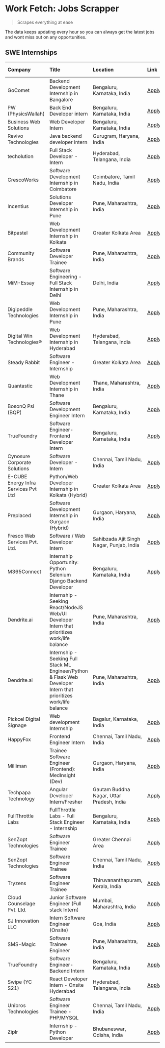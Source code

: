 # Work Fetch: Jobs Scrapper
> Scrapes everything at ease

The data keeps updating every hour so you can always get the latest jobs and wont miss out on any opportunities.

## SWE Internships
<!--START_SECTION:workfetch-->
| Company                              | Title                                                                                                              | Location                                  | Link                                                                                                                                                                                                                                                                                                                              | Date Posted   |
|:-------------------------------------|:-------------------------------------------------------------------------------------------------------------------|:------------------------------------------|:----------------------------------------------------------------------------------------------------------------------------------------------------------------------------------------------------------------------------------------------------------------------------------------------------------------------------------|:--------------|
| GoComet                              | Backend Development Internship in Bangalore                                                                        | Bengaluru, Karnataka, India               | [Apply](https://in.linkedin.com/jobs/view/backend-development-internship-in-bangalore-at-gocomet-3908958124?position=46&pageNum=0&refId=uuz9r%2BPu4iapjzWnbLnz4Q%3D%3D&trackingId=rxlxDQwzCtGUiGfs1vZodg%3D%3D&trk=public_jobs_jserp-result_search-card)                                                                          | 2024-04-23    |
| PW (PhysicsWallah)                   | Back End Developer intern                                                                                          | Bengaluru, Karnataka, India               | [Apply](https://in.linkedin.com/jobs/view/back-end-developer-intern-at-pw-physicswallah-3907293630?position=28&pageNum=0&refId=uuz9r%2BPu4iapjzWnbLnz4Q%3D%3D&trackingId=htGoeeSTiQhW8iCQuuEpTw%3D%3D&trk=public_jobs_jserp-result_search-card)                                                                                   | 2024-04-22    |
| Business Web Solutions               | Web Developer Intern                                                                                               | Bengaluru, Karnataka, India               | [Apply](https://in.linkedin.com/jobs/view/web-developer-intern-at-business-web-solutions-3906717928?position=15&pageNum=0&refId=uuz9r%2BPu4iapjzWnbLnz4Q%3D%3D&trackingId=yY6QdYZF0VK%2BpbWJp0uvFw%3D%3D&trk=public_jobs_jserp-result_search-card)                                                                                | 2024-04-20    |
| Revivo Technologies                  | Java backend developer intern                                                                                      | Gurugram, Haryana, India                  | [Apply](https://in.linkedin.com/jobs/view/java-backend-developer-intern-at-revivo-technologies-3906034446?position=23&pageNum=0&refId=uuz9r%2BPu4iapjzWnbLnz4Q%3D%3D&trackingId=jD0xsGBEtwqUmIRlmPc%2BqA%3D%3D&trk=public_jobs_jserp-result_search-card)                                                                          | 2024-04-19    |
| techolution                          | Full Stack Developer - Intern                                                                                      | Hyderabad, Telangana, India               | [Apply](https://in.linkedin.com/jobs/view/full-stack-developer-intern-at-techolution-3904814977?position=22&pageNum=0&refId=uuz9r%2BPu4iapjzWnbLnz4Q%3D%3D&trackingId=Ke549xBavT02bkXURRtHZg%3D%3D&trk=public_jobs_jserp-result_search-card)                                                                                      | 2024-04-18    |
| CrescoWorks                          | Software Development Internship in Coimbatore                                                                      | Coimbatore, Tamil Nadu, India             | [Apply](https://in.linkedin.com/jobs/view/software-development-internship-in-coimbatore-at-crescoworks-3904327953?position=5&pageNum=0&refId=uuz9r%2BPu4iapjzWnbLnz4Q%3D%3D&trackingId=Jvc4jW0dcU3pqA50vpcW8A%3D%3D&trk=public_jobs_jserp-result_search-card)                                                                     | 2024-04-17    |
| Incentius                            | Solutions Developer Internship in Pune                                                                             | Pune, Maharashtra, India                  | [Apply](https://in.linkedin.com/jobs/view/solutions-developer-internship-in-pune-at-incentius-3904329499?position=12&pageNum=0&refId=uuz9r%2BPu4iapjzWnbLnz4Q%3D%3D&trackingId=45itswkQ5FUjkzBGWt8sNQ%3D%3D&trk=public_jobs_jserp-result_search-card)                                                                             | 2024-04-17    |
| Bitpastel                            | Web Development Internship in Kolkata                                                                              | Greater Kolkata Area                      | [Apply](https://in.linkedin.com/jobs/view/web-development-internship-in-kolkata-at-bitpastel-3903194722?position=53&pageNum=0&refId=uuz9r%2BPu4iapjzWnbLnz4Q%3D%3D&trackingId=hMMSjlmw8cf6oMlMlo9oTA%3D%3D&trk=public_jobs_jserp-result_search-card)                                                                              | 2024-04-16    |
| Community Brands                     | Software Developer Trainee                                                                                         | Pune, Maharashtra, India                  | [Apply](https://in.linkedin.com/jobs/view/software-developer-trainee-at-community-brands-3899630827?position=13&pageNum=0&refId=uuz9r%2BPu4iapjzWnbLnz4Q%3D%3D&trackingId=KKlEYwDpFPMlP9wR8BDEUQ%3D%3D&trk=public_jobs_jserp-result_search-card)                                                                                  | 2024-04-15    |
| MiM-Essay                            | Software Engineering - Full Stack Internship in Delhi                                                              | Delhi, India                              | [Apply](https://in.linkedin.com/jobs/view/software-engineering-full-stack-internship-in-delhi-at-mim-essay-3901647332?position=18&pageNum=0&refId=uuz9r%2BPu4iapjzWnbLnz4Q%3D%3D&trackingId=YgL1pekBq4DDxrm7HDxMtQ%3D%3D&trk=public_jobs_jserp-result_search-card)                                                                | 2024-04-15    |
| Digipeddle Technologies              | Web Development Internship in Pune                                                                                 | Pune, Maharashtra, India                  | [Apply](https://in.linkedin.com/jobs/view/web-development-internship-in-pune-at-digipeddle-technologies-3898605884?position=34&pageNum=0&refId=uuz9r%2BPu4iapjzWnbLnz4Q%3D%3D&trackingId=ExMTdqWY5aUefV2MOZpD7Q%3D%3D&trk=public_jobs_jserp-result_search-card)                                                                   | 2024-04-13    |
| Digital Win Technologies®            | Web Development Internship in Hyderabad                                                                            | Hyderabad, Telangana, India               | [Apply](https://in.linkedin.com/jobs/view/web-development-internship-in-hyderabad-at-digital-win-technologies%C2%AE-3893193501?position=44&pageNum=0&refId=uuz9r%2BPu4iapjzWnbLnz4Q%3D%3D&trackingId=2YrnmIy1uLhn%2FAQ3KprPiA%3D%3D&trk=public_jobs_jserp-result_search-card)                                                     | 2024-04-10    |
| Steady Rabbit                        | Software Engineer - Internship                                                                                     | Greater Kolkata Area                      | [Apply](https://in.linkedin.com/jobs/view/software-engineer-internship-at-steady-rabbit-3885171077?position=4&pageNum=0&refId=uuz9r%2BPu4iapjzWnbLnz4Q%3D%3D&trackingId=rZA8PKDLH0lHKSvRxCr42Q%3D%3D&trk=public_jobs_jserp-result_search-card)                                                                                    | 2024-04-08    |
| Quantastic                           | Web Development Internship in Thane                                                                                | Thane, Maharashtra, India                 | [Apply](https://in.linkedin.com/jobs/view/web-development-internship-in-thane-at-quantastic-3888221292?position=55&pageNum=0&refId=uuz9r%2BPu4iapjzWnbLnz4Q%3D%3D&trackingId=3OZQAPHAb0ghteIQBQMQZw%3D%3D&trk=public_jobs_jserp-result_search-card)                                                                               | 2024-04-08    |
| BosonQ Psi (BQP)                     | Software Development Engineer Intern                                                                               | Bengaluru, Karnataka, India               | [Apply](https://in.linkedin.com/jobs/view/software-development-engineer-intern-at-bosonq-psi-bqp-3888328596?position=20&pageNum=0&refId=uuz9r%2BPu4iapjzWnbLnz4Q%3D%3D&trackingId=6OBA8MDiSl6TM8JQMuWbmw%3D%3D&trk=public_jobs_jserp-result_search-card)                                                                          | 2024-04-06    |
| TrueFoundry                          | Software Engineer- Frontend Developer Intern                                                                       | Bengaluru, Karnataka, India               | [Apply](https://in.linkedin.com/jobs/view/software-engineer-frontend-developer-intern-at-truefoundry-3887320206?position=10&pageNum=0&refId=uuz9r%2BPu4iapjzWnbLnz4Q%3D%3D&trackingId=DWfc%2BUl3A1nlgS6NglbuIQ%3D%3D&trk=public_jobs_jserp-result_search-card)                                                                    | 2024-04-05    |
| Cynosure Corporate Solutions         | Software Developer -Intern                                                                                         | Chennai, Tamil Nadu, India                | [Apply](https://in.linkedin.com/jobs/view/software-developer-intern-at-cynosure-corporate-solutions-3884767755?position=14&pageNum=0&refId=uuz9r%2BPu4iapjzWnbLnz4Q%3D%3D&trackingId=AsSOTGdggNjqOLxKwbbxtA%3D%3D&trk=public_jobs_jserp-result_search-card)                                                                       | 2024-04-04    |
| E-CUBE Energy Infra Services Pvt Ltd | Python/Web Developer Internship in Kolkata (Hybrid)                                                                | Greater Kolkata Area                      | [Apply](https://in.linkedin.com/jobs/view/python-web-developer-internship-in-kolkata-hybrid-at-e-cube-energy-infra-services-pvt-ltd-3882160442?position=6&pageNum=0&refId=uuz9r%2BPu4iapjzWnbLnz4Q%3D%3D&trackingId=7OOKvKJ2i3uLSmqx0cypBQ%3D%3D&trk=public_jobs_jserp-result_search-card)                                        | 2024-04-02    |
| Preplaced                            | Software Development Internship in Gurgaon (Hybrid)                                                                | Gurgaon, Haryana, India                   | [Apply](https://in.linkedin.com/jobs/view/software-development-internship-in-gurgaon-hybrid-at-preplaced-3880567870?position=19&pageNum=0&refId=uuz9r%2BPu4iapjzWnbLnz4Q%3D%3D&trackingId=%2BfsTutxuFto%2Bnf5qaY0ZKQ%3D%3D&trk=public_jobs_jserp-result_search-card)                                                              | 2024-04-01    |
| Fresco Web Services Pvt. Ltd.        | Software / Web Developer Intern                                                                                    | Sahibzada Ajit Singh Nagar, Punjab, India | [Apply](https://in.linkedin.com/jobs/view/software-web-developer-intern-at-fresco-web-services-pvt-ltd-3880552598?position=47&pageNum=0&refId=uuz9r%2BPu4iapjzWnbLnz4Q%3D%3D&trackingId=dp1ThBjLtgQ0CgMZh6Yc9Q%3D%3D&trk=public_jobs_jserp-result_search-card)                                                                    | 2024-04-01    |
| M365Connect                          | Internship Opportunity: Python Selenium Django Backend Developer                                                   | Bengaluru, Karnataka, India               | [Apply](https://in.linkedin.com/jobs/view/internship-opportunity-python-selenium-django-backend-developer-at-m365connect-3868219387?position=60&pageNum=0&refId=uuz9r%2BPu4iapjzWnbLnz4Q%3D%3D&trackingId=wReQb09uL5pEfSbZ6yYz6Q%3D%3D&trk=public_jobs_jserp-result_search-card)                                                  | 2024-03-24    |
| Dendrite.ai                          | Internship - Seeking React/NodeJS Web/UI Developer Intern that prioritizes work/life balance                       | Pune, Maharashtra, India                  | [Apply](https://in.linkedin.com/jobs/view/internship-seeking-react-nodejs-web-ui-developer-intern-that-prioritizes-work-life-balance-at-dendrite-ai-3853583200?position=27&pageNum=0&refId=uuz9r%2BPu4iapjzWnbLnz4Q%3D%3D&trackingId=sURskfItrJlVDDFMmmUo1w%3D%3D&trk=public_jobs_jserp-result_search-card)                       | 2024-03-12    |
| Dendrite.ai                          | Internship - Seeking Full Stack ML Engineer/Python & Flask Web Developer Intern that prioritizes work/life balance | Pune, Maharashtra, India                  | [Apply](https://in.linkedin.com/jobs/view/internship-seeking-full-stack-ml-engineer-python-flask-web-developer-intern-that-prioritizes-work-life-balance-at-dendrite-ai-3853583202?position=59&pageNum=0&refId=uuz9r%2BPu4iapjzWnbLnz4Q%3D%3D&trackingId=utAx0oXNvMmX37lP2%2B3pCA%3D%3D&trk=public_jobs_jserp-result_search-card) | 2024-03-12    |
| Pickcel Digital Signage              | Web development Internship                                                                                         | Bagalur, Karnataka, India                 | [Apply](https://in.linkedin.com/jobs/view/web-development-internship-at-pickcel-digital-signage-3849506118?position=45&pageNum=0&refId=uuz9r%2BPu4iapjzWnbLnz4Q%3D%3D&trackingId=Bi7knF0tyUMdIsJvJsHSxA%3D%3D&trk=public_jobs_jserp-result_search-card)                                                                           | 2024-03-08    |
| HappyFox                             | Frontend Engineer Intern                                                                                           | Chennai, Tamil Nadu, India                | [Apply](https://in.linkedin.com/jobs/view/frontend-engineer-intern-at-happyfox-3848357951?position=42&pageNum=0&refId=uuz9r%2BPu4iapjzWnbLnz4Q%3D%3D&trackingId=cnGZYMbP%2FGRhnnDmX3od3A%3D%3D&trk=public_jobs_jserp-result_search-card)                                                                                          | 2024-03-07    |
| Milliman                             | Trainee Software Engineer (Frontend): MedInsight (Dev)                                                             | Gurgaon, Haryana, India                   | [Apply](https://in.linkedin.com/jobs/view/trainee-software-engineer-frontend-medinsight-dev-at-milliman-3792874280?position=8&pageNum=0&refId=uuz9r%2BPu4iapjzWnbLnz4Q%3D%3D&trackingId=tWVeCY3XgyuE%2Fu%2BZ3uwIbw%3D%3D&trk=public_jobs_jserp-result_search-card)                                                                | 2024-03-01    |
| Techpapa Technology                  | Angular Developer Intern/Fresher                                                                                   | Gautam Buddha Nagar, Uttar Pradesh, India | [Apply](https://in.linkedin.com/jobs/view/angular-developer-intern-fresher-at-techpapa-technology-3834305862?position=50&pageNum=0&refId=uuz9r%2BPu4iapjzWnbLnz4Q%3D%3D&trackingId=ncnFyQJLezMlcMS7mqwgYA%3D%3D&trk=public_jobs_jserp-result_search-card)                                                                         | 2024-02-20    |
| FullThrottle Labs                    | FullThrottle Labs - Full Stack Engineer - Internship                                                               | Bengaluru, Karnataka, India               | [Apply](https://in.linkedin.com/jobs/view/fullthrottle-labs-full-stack-engineer-internship-at-fullthrottle-labs-3829636016?position=49&pageNum=0&refId=uuz9r%2BPu4iapjzWnbLnz4Q%3D%3D&trackingId=MP308J3bmLNoAzaLBtwyLw%3D%3D&trk=public_jobs_jserp-result_search-card)                                                           | 2024-02-17    |
| SenZopt Technologies                 | Software Engineer Trainee                                                                                          | Greater Chennai Area                      | [Apply](https://in.linkedin.com/jobs/view/software-engineer-trainee-at-senzopt-technologies-3827688781?position=26&pageNum=0&refId=uuz9r%2BPu4iapjzWnbLnz4Q%3D%3D&trackingId=hjNpUXpjBkgHesXtbZwtxw%3D%3D&trk=public_jobs_jserp-result_search-card)                                                                               | 2024-02-12    |
| SenZopt Technologies                 | Software Engineer Trainee                                                                                          | Chennai, Tamil Nadu, India                | [Apply](https://in.linkedin.com/jobs/view/software-engineer-trainee-at-senzopt-technologies-3827686880?position=41&pageNum=0&refId=uuz9r%2BPu4iapjzWnbLnz4Q%3D%3D&trackingId=aRckdHdtSpGlkR%2F%2FPM%2Ftjw%3D%3D&trk=public_jobs_jserp-result_search-card)                                                                         | 2024-02-12    |
| Tryzens                              | Software Engineer Trainee                                                                                          | Thiruvananthapuram, Kerala, India         | [Apply](https://in.linkedin.com/jobs/view/software-engineer-trainee-at-tryzens-3809363491?position=29&pageNum=0&refId=uuz9r%2BPu4iapjzWnbLnz4Q%3D%3D&trackingId=F5DDcsFzFiWzlM53zW2%2FdQ%3D%3D&trk=public_jobs_jserp-result_search-card)                                                                                          | 2024-01-18    |
| Cloud Counselage Pvt. Ltd.           | Junior Software Engineer (Full stack Intern)                                                                       | Mumbai, Maharashtra, India                | [Apply](https://in.linkedin.com/jobs/view/junior-software-engineer-full-stack-intern-at-cloud-counselage-pvt-ltd-3803132814?position=21&pageNum=0&refId=uuz9r%2BPu4iapjzWnbLnz4Q%3D%3D&trackingId=Q84uodeUPG5szpHJh8QwGA%3D%3D&trk=public_jobs_jserp-result_search-card)                                                          | 2024-01-11    |
| SJ Innovation LLC                    | Intern Software Engineer (Onsite)                                                                                  | Goa, India                                | [Apply](https://in.linkedin.com/jobs/view/intern-software-engineer-onsite-at-sj-innovation-llc-3799959011?position=36&pageNum=0&refId=uuz9r%2BPu4iapjzWnbLnz4Q%3D%3D&trackingId=XMSuRxozlDpNXNaDP3jq5w%3D%3D&trk=public_jobs_jserp-result_search-card)                                                                            | 2024-01-11    |
| SMS-Magic                            | Software Trainee Engineer                                                                                          | Pune, Maharashtra, India                  | [Apply](https://in.linkedin.com/jobs/view/software-trainee-engineer-at-sms-magic-3761409781?position=24&pageNum=0&refId=uuz9r%2BPu4iapjzWnbLnz4Q%3D%3D&trackingId=bmXRYqtC9HhZN7oe31kchA%3D%3D&trk=public_jobs_jserp-result_search-card)                                                                                          | 2023-11-16    |
| TrueFoundry                          | Software Engineer-Backend Intern                                                                                   | Bengaluru, Karnataka, India               | [Apply](https://in.linkedin.com/jobs/view/software-engineer-backend-intern-at-truefoundry-3779508170?position=25&pageNum=0&refId=uuz9r%2BPu4iapjzWnbLnz4Q%3D%3D&trackingId=DKUG1BAEwQ%2BDIm3Andc%2Fdg%3D%3D&trk=public_jobs_jserp-result_search-card)                                                                             | 2023-11-10    |
| Swipe (YC S21)                       | React Developer Intern - Onsite Hyderabad                                                                          | Hyderabad, Telangana, India               | [Apply](https://in.linkedin.com/jobs/view/react-developer-intern-onsite-hyderabad-at-swipe-yc-s21-3737600089?position=32&pageNum=0&refId=uuz9r%2BPu4iapjzWnbLnz4Q%3D%3D&trackingId=Hlx6urSOe1OHVoMaG3B2oA%3D%3D&trk=public_jobs_jserp-result_search-card)                                                                         | 2023-10-13    |
| Unibros Technologies                 | Software Engineer Trainee - PHP/MYSQL                                                                              | Chennai, Tamil Nadu, India                | [Apply](https://in.linkedin.com/jobs/view/software-engineer-trainee-php-mysql-at-unibros-technologies-3656599241?position=30&pageNum=0&refId=uuz9r%2BPu4iapjzWnbLnz4Q%3D%3D&trackingId=%2BcITiuW1TYOFn2r7JEfi%2Bg%3D%3D&trk=public_jobs_jserp-result_search-card)                                                                 | 2023-06-12    |
| Ziplr                                | Internship - Python Developer                                                                                      | Bhubaneswar, Odisha, India                | [Apply](https://in.linkedin.com/jobs/view/internship-python-developer-at-ziplr-3645677592?position=57&pageNum=0&refId=uuz9r%2BPu4iapjzWnbLnz4Q%3D%3D&trackingId=5aaUI2X9S71JKoU4e3pvDw%3D%3D&trk=public_jobs_jserp-result_search-card)                                                                                            | 2023-06-02    |
<!--END_SECTION:workfetch-->
